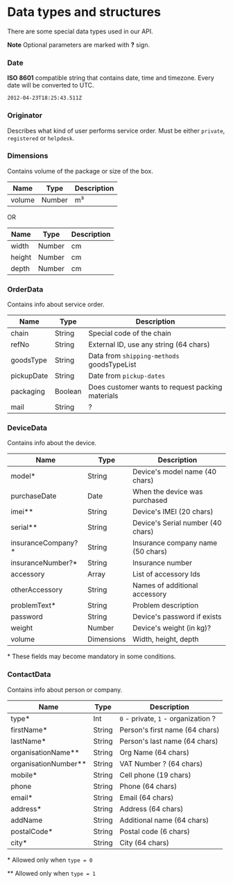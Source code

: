 # Data types and structures

There are some special data types used in our API.

**Note** Optional parameters are marked with **?** sign.

### Date

**ISO 8601** compatible string that contains date, time and timezone. Every date will be converted to UTC.

`2012-04-23T18:25:43.511Z`

### Originator

Describes what kind of user performs service order. Must be either `private`, `registered` or `helpdesk`.

### Dimensions

Contains volume of the package or size of the box.

| Name                   | Type       | Description                             |
| ---------------------- | ---------- | --------------------------------------- |
| volume                 | Number     | m³                                      |

OR

| Name                   | Type       | Description                             |
| ---------------------- | ---------- | --------------------------------------- |
| width                  | Number     | cm                                      |
| height                 | Number     | cm                                      |
| depth                  | Number     | cm                                      |

### OrderData

Contains info about service order.

| Name                   | Type       | Description                                |
| ---------------------- | ---------- | ------------------------------------------ |
| chain                  | String     | Special code of the chain                  |
| refNo                  | String     | External ID, use any string (64 chars)     |
| goodsType              | String     | Data from `shipping-methods` goodsTypeList |
| pickupDate             | String     | Date from `pickup-dates`                   |
| packaging              | Boolean    | Does customer wants to request packing materials |
| mail                   | String     | ?                                          |


### DeviceData

Contains info about the device.

| Name                   | Type       | Description                             |
| ---------------------- | ---------- | --------------------------------------- |
| model*      | String     | Device's model name (40 chars)          |
| purchaseDate           | Date       | When the device was purchased           |
| imei**      | String     | Device's IMEI (20 chars)                |
| serial**    | String     | Device's Serial number (40 chars)       |
| insuranceCompany?*     | String     | Insurance company name (50 chars)       |
| insuranceNumber?*      | String     | Insurance number                        |
| accessory              | Array      | List of accessory Ids                   |
| otherAccessory         | String     | Names of additional accessory           |
| problemText*| String     | Problem description                     |
| password               | String     | Device's password if exists             |
| weight                 | Number     | Device's weight (in kg)?                |
| volume                 | Dimensions | Width, height, depth                    |

\* These fields may become mandatory in some conditions.

### ContactData

Contains info about person or company.

| Name                   | Type       | Description                             |
| ---------------------- | ---------- | --------------------------------------- |
| type*       | Int        | `0` - private, `1` - organization ?     |
| firstName*  | String     | Person's first name (64 chars)          |
| lastName*   | String     | Person's last name (64 chars)           |
| organisationName**     | String     | Org Name (64 chars)                     |
| organisationNumber**   | String     | VAT Number ? (64 chars)                 |
| mobile*     | String     | Cell phone (19 chars)                   |
| phone                  | String     | Phone (64 chars)                        |
| email*      | String     | Email (64 chars)                        |
| address*    | String     | Address (64 chars)                      |
| addName                | String     | Additional name (64 chars)              |
| postalCode* | String     | Postal code (6 chars)                   |
| city*       | String     | City (64 chars)                         |

\* Allowed only when `type = 0`

\*\* Allowed only when `type = 1`

